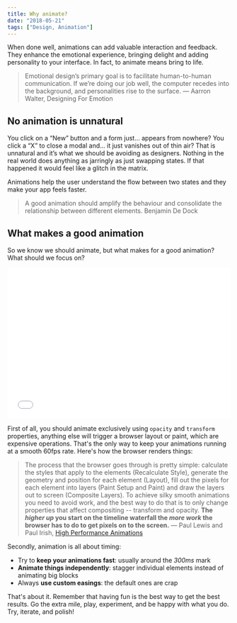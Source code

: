 ```yaml
---
title: Why animate?
date: "2018-05-21"
tags: ["Design, Animation"]
---
```


When done well, animations can add valuable interaction and feedback. They enhance the emotional experience, bringing delight and adding personality to your interface. In fact, to animate means bring to life.

> Emotional design’s primary goal is to facilitate human-to-human communication. If we’re doing our job well, the computer recedes into the background, and personalities rise to the surface.
> — Aarron Walter, Designing For Emotion

## No animation is unnatural

You click on a “New” button and a form just… appears from nowhere? You click a “X” to close a modal and… it just vanishes out of thin air? That is unnatural and it’s what we should be avoiding as designers. Nothing in the real world does anything as jarringly as just swapping states. If that happened it would feel like a glitch in the matrix.

Animations help the user understand the flow between two states and they make your app feels faster.

> A good animation should amplify the behaviour and consolidate the relationship between different elements.
> Benjamin De Dock

## What makes a good animation

So we know we should animate, but what makes for a good animation? What should we focus on?

<iframe height='340' scrolling='no' title='Widget animation' src='//codepen.io/edmundojr/embed/zEobzx/?height=399&theme-id=33557&default-tab=result&embed-version=2' frameborder='no' allowtransparency='true' allowfullscreen='true' style='width: 100%;'></iframe>

First of all, you should animate exclusively using `opacity` and `transform` properties, anything else will trigger a browser layout or paint, which are expensive operations. That's the only way to keep your animations running at a smooth 60fps rate. Here's how the browser renders things:

> The process that the browser goes through is pretty simple: calculate the styles that apply to the elements (Recalculate Style), generate the geometry and position for each element (Layout), fill out the pixels for each element into layers (Paint Setup and Paint) and draw the layers out to screen (Composite Layers). To achieve silky smooth animations you need to avoid work, and the best way to do that is to only change properties that affect compositing -- transform and opacity. **The *higher up* you start on the timeline waterfall the *more work* the browser has to do to get pixels on to the screen.** — Paul Lewis and Paul Irish, [High Performance Animations](https://www.html5rocks.com/en/tutorials/speed/high-performance-animations/#disqus_thread)

Secondly, animation is all about timing:

- Try to **keep your animations fast**: usually around the *300ms* mark
- **Animate things independently**: stagger individual elements instead of animating big blocks
- Always **use custom easings**: the default ones are crap

That's about it. Remember that having fun is the best way to get the best results. Go the extra mile, play, experiment, and be happy with what you do. Try, iterate, and polish!